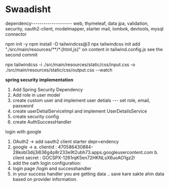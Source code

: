 # Swaadisht

dependency--------------------
web, thymeleaf, data jpa, validation, security, oauth2-client, modelmapper, starter mail, lombok, devtools, mysql connector


npm init -y
npm install -D tailwindcss@3
npx tailwindcss init
add "./src/main/resources/**/*.{html,js}" on content in tailwind.config.js
see the second commit

npx tailwindcss -i ./src/main/resources/static/css/input.css -o ./src/main/resources/static/css/output.css --watch

**spring security implementation**

1. Add Spring Security Dependency
2. Add role in user model
3. create custom user and implement user detials --- set role, email, password
4. create userDetialServiceImpl and implement UserDetailsService
5. create security config
6. create AuthSuccessHandler

login with google

1. OAuth2 -> add oauth2 client starter depr=endency
2. google -> a. clientid  :
   470586430884-28kobl3dij3i636g4p8r233e9t2ubh73.apps.googleusercontent.com
   b.  client secret : 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
3. add the oath login configuration:
4. login page /login and successhandler
5. in your success handler you are getting data .. save kare sakte ahin data based on provider information.